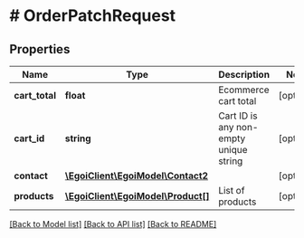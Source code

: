 # # OrderPatchRequest

## Properties

Name | Type | Description | Notes
------------ | ------------- | ------------- | -------------
**cart_total** | **float** | Ecommerce cart total | [optional]
**cart_id** | **string** | Cart ID is any non-empty unique string | [optional]
**contact** | [**\EgoiClient\EgoiModel\Contact2**](Contact2.md) |  | [optional]
**products** | [**\EgoiClient\EgoiModel\Product[]**](Product.md) | List of products | [optional]

[[Back to Model list]](../../README.md#models) [[Back to API list]](../../README.md#endpoints) [[Back to README]](../../README.md)
